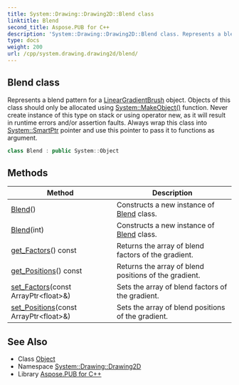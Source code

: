 ```yaml
---
title: System::Drawing::Drawing2D::Blend class
linktitle: Blend
second_title: Aspose.PUB for C++
description: 'System::Drawing::Drawing2D::Blend class. Represents a blend pattern for a LinearGradientBrush object. Objects of this class should only be allocated using System::MakeObject() function. Never create instance of this type on stack or using operator new, as it will result in runtime errors and/or assertion faults. Always wrap this class into System::SmartPtr pointer and use this pointer to pass it to functions as argument in C++.'
type: docs
weight: 200
url: /cpp/system.drawing.drawing2d/blend/
---
```

## Blend class


Represents a blend pattern for a [LinearGradientBrush](../lineargradientbrush/) object. Objects of this class should only be allocated using [System::MakeObject()](../../system/makeobject/) function. Never create instance of this type on stack or using operator new, as it will result in runtime errors and/or assertion faults. Always wrap this class into [System::SmartPtr](../../system/smartptr/) pointer and use this pointer to pass it to functions as argument.

```cpp
class Blend : public System::Object
```

## Methods

| Method | Description |
| --- | --- |
| [Blend](./blend/)() | Constructs a new instance of [Blend](./) class. |
| [Blend](./blend/)(int) | Constructs a new instance of [Blend](./) class. |
| [get_Factors](./get_factors/)() const | Returns the array of blend factors of the gradient. |
| [get_Positions](./get_positions/)() const | Returns the array of blend positions of the gradient. |
| [set_Factors](./set_factors/)(const ArrayPtr\<float\>\&) | Sets the array of blend factors of the gradient. |
| [set_Positions](./set_positions/)(const ArrayPtr\<float\>\&) | Sets the array of blend positions of the gradient. |
## See Also

* Class [Object](../../system/object/)
* Namespace [System::Drawing::Drawing2D](../)
* Library [Aspose.PUB for C++](../../)
